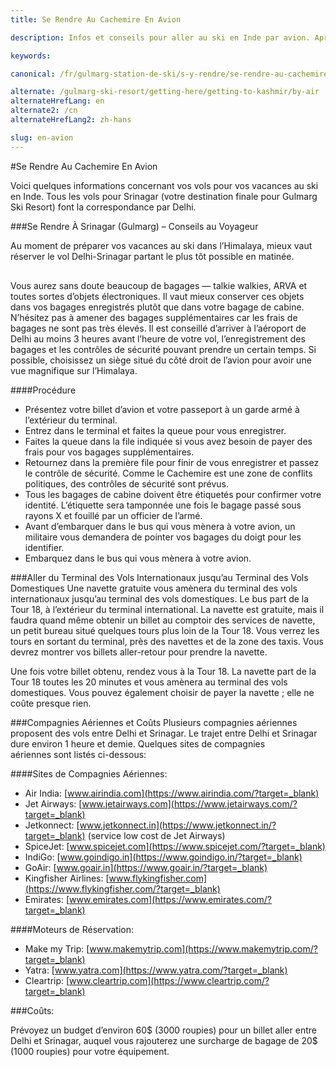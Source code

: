 ```yaml
---
title: Se Rendre Au Cachemire En Avion

description: Infos et conseils pour aller au ski en Inde par avion. Après votre vol Delhi-Srinagar, rendez vous à Gulmarg Ski Resort pour vos vacances au ski dans l'Himalaya

keywords:

canonical: /fr/gulmarg-station-de-ski/s-y-rendre/se-rendre-au-cachemire/en-avion

alternate: /gulmarg-ski-resort/getting-here/getting-to-kashmir/by-air
alternateHrefLang: en
alternate2: /cn
alternateHrefLang2: zh-hans

slug: en-avion
---
```


#Se Rendre Au Cachemire En Avion

Voici quelques informations concernant vos vols pour vos vacances au ski en Inde. Tous les vols pour Srinagar (votre destination finale pour Gulmarg Ski Resort) font la correspondance par Delhi.

###Se Rendre À Srinagar (Gulmarg) – Conseils au Voyageur

Au moment de préparer vos vacances au ski dans l’Himalaya, mieux vaut réserver le vol Delhi-Srinagar partant le plus tôt possible en matinée.

<div style="margin-bottom:30px;">
<script async charset="utf-8" src="//www.travelpayouts.com/widgets/4fd0f28cfb509ed6b7a189f85da45e3d.js?v=1593" async></script>
</div>

Vous aurez sans doute beaucoup de bagages — talkie walkies, ARVA et toutes sortes d’objets électroniques. Il vaut mieux conserver ces objets dans vos bagages enregistrés plutôt que dans votre bagage de cabine. N’hésitez pas à amener des bagages supplémentaires car les frais de bagages ne sont pas très élevés. Il est conseillé d’arriver à l’aéroport de Delhi au moins 3 heures avant l’heure de votre vol, l’enregistrement des bagages et les contrôles de sécurité pouvant prendre un certain temps. Si possible, choisissez un siège situé du côté droit de l’avion pour avoir une vue magnifique sur l’Himalaya.

####Procédure

+ Présentez votre billet d’avion et votre passeport à un garde armé à l’extérieur du terminal.
+ Entrez dans le terminal et faites la queue pour vous enregistrer.
+ Faites la queue dans la file indiquée si vous avez besoin de payer des frais pour vos bagages supplémentaires.
+ Retournez dans la première file pour finir de vous enregistrer et passez le contrôle de sécurité. Comme le Cachemire est une zone de conflits politiques, des contrôles de sécurité sont prévus.
+ Tous les bagages de cabine doivent être étiquetés pour confirmer votre identité. L’étiquette sera tamponnée une fois le bagage passé sous rayons X et fouillé par un officier de l’armé.
+ Avant d’embarquer dans le bus qui vous mènera à votre avion, un militaire vous demandera de pointer vos bagages du doigt pour les identifier.
+ Embarquez dans le bus qui vous mènera à votre avion.

###Aller du Terminal des Vols Internationaux jusqu’au Terminal des Vols Domestiques
Une navette gratuite vous amènera du terminal des vols internationaux jusqu’au terminal des vols domestiques. Le bus part de la Tour 18, à l’extérieur du terminal international. La navette est gratuite, mais il faudra quand même obtenir un billet au comptoir des services de navette, un petit bureau situé quelques tours plus loin de la Tour 18. Vous verrez les tours en sortant du terminal, près des navettes et de la zone des taxis. Vous devrez montrer vos billets aller-retour pour prendre la navette.

Une fois votre billet obtenu, rendez vous à la Tour 18. La navette part de la Tour 18 toutes les 20 minutes et vous amènera au terminal des vols domestiques. Vous pouvez également choisir de payer la navette ; elle ne coûte presque rien.

###Compagnies Aériennes et Coûts
Plusieurs compagnies aériennes proposent des vols entre Delhi et Srinagar. Le trajet entre Delhi et Srinagar dure environ 1 heure et demie. Quelques sites de compagnies aériennes sont listés ci-dessous:

####Sites de Compagnies Aériennes:

+ Air India: [www.airindia.com](https://www.airindia.com/?target=_blank)
+ Jet Airways: [www.jetairways.com](https://www.jetairways.com/?target=_blank)
+ Jetkonnect: [www.jetkonnect.in](https://www.jetkonnect.in/?target=_blank) (service low cost de Jet Airways)
+ SpiceJet: [www.spicejet.com](https://www.spicejet.com/?target=_blank)
+ IndiGo: [www.goindigo.in](https://www.goindigo.in/?target=_blank)
+ GoAir: [www.goair.in](https://www.goair.in/?target=_blank)
+ Kingfisher Airlines: [www.flykingfisher.com](https://www.flykingfisher.com/?target=_blank)
+ Emirates: [www.emirates.com](https://www.emirates.com/?target=_blank)

####Moteurs de Réservation:
+ Make my Trip: [www.makemytrip.com](https://www.makemytrip.com/?target=_blank)
+ Yatra: [www.yatra.com](https://www.yatra.com/?target=_blank)
+ Cleartrip: [www.cleartrip.com](https://www.cleartrip.com/?target=_blank)

###Coûts:

Prévoyez un budget d’environ 60$ (3000 roupies) pour un billet aller entre Delhi et Srinagar, auquel vous rajouterez une surcharge de bagage de 20$ (1000 roupies) pour votre équipement.
